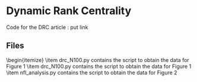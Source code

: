 # Dynamic Rank Centrality
 Code for the DRC article : put link
 
## Files

\begin{itemize}
\item drc_N100.py contains the script to obtain the data for Figure 1
\item drc_N100.py contains the script to obtain the data for Figure 1
\item nfl_analysis.py contains the script to obtain the data for Figure 2
 
 


